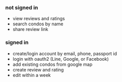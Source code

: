 ### not signed in

- view reviews and ratings
- search condos by name
- share review link

### signed in

- create/login account by email, phone, passport id
- login with oauth2 (Line, Google, or Facebook)
- add existing condos from google map
- create review and rating
- edit within a week
